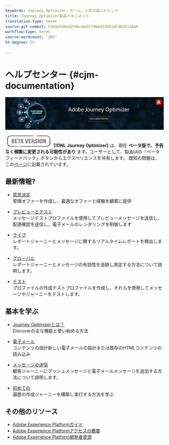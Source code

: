 ```yaml
---
keywords: Journey Optimizer；ホーム；人気の高いトピック
title: Journey Optimizer製品ドキュメント
translation-type: tm+mt
source-git-commit: 55b9e5d8ed259ec6ed7746e835691d7d6261a8a4
workflow-type: tm+mt
source-wordcount: '203'
ht-degree: 5%

---
```


# ヘルプセンター {#cjm-documentation}

![](using/assets/do-not-localize/banner-cjm.png)

![](using/assets/do-not-localize/badge.png)
**[!DNL Journey Optimizer]** は、現在 **ベータ版で、予告なく頻繁に変更される可能性があり** ます。ユーザーとして、製品UIの「ベータフィードバック」ボタンからエクスペリエンスを共有します。 既知の問題は、この[ページ](using/known-issues.md)に記載されています。

## 最新情報?


* [意思決定](using/offers/get-started/starting-offer-decisioning.md) </br> 管理オファーを作成し、最適なオファーと経験を顧客に提供

* [プレビューとテスト](using/preview.md) </br> メッセージテストプロファイルを使用してプレビューメッセージを送信し、配達確認を送信し、電子メールのレンダリングを制御します

* [ライブ](using/reports/live-report.md) </br> レポートジャーニーとメッセージに関するリアルタイムレポートを検出します。

* [グローバル](using/reports/global-report.md) </br> レポートジャーニーとメッセージの有効性を追跡し測定する方法について説明します。

* [テスト](using/building-journeys/creating-test-profiles.md) </br> プロファイルの作成テストプロファイルを作成し、それらを使用してメッセージやジャーニーをテストします。

## 基本を学ぶ

* [Journey Optimizerとは？](using/get-started.md) </br> Discoverの主な機能と使い始める方法

* [電子メール](using/design-emails.md) </br>コンテンツの設計新しい電子メールの設計または既存のHTMLコンテンツの読み込み

* [メッセージの送信](using/building-journeys/journey.md) </br> 顧客ジャーニーにプッシュメッセージと電子メールメッセージを追加する方法について説明します。

* [初めての](using/building-journeys/journeys-uc.md) </br>遍歴の作成ジャーニーを構築し実行する方法を学ぶ

## その他のリソース

* [Adobe Experience Platformガイド](https://experienceleague.adobe.com/docs/experience-platform/landing/home.html)
* [Adobe Experience Platformアクセスの概要](https://experienceleague.adobe.com/docs/experience-platform/access-control/home.html)
* [Adobe Experience Platform開発者資源](https://www.adobe.com/jp/experience-platform/documentation-and-developer-resources.html)
